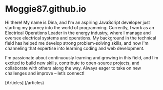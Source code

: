 # Moggie87.github.io

Hi there! 
My name is Dina, and I'm an aspiring JavaScript developer just starting my journey into the world of programming. 
Currently, I work as an Electrical Operations Leader in the energy industry, where I manage and oversee electrical systems and operations. 
My background in the technical field has helped me develop strong problem-solving skills, and now I'm channeling that expertise into learning coding and web development.

I'm passionate about continuously learning and growing in this field, and I’m excited to build new skills, contribute to open-source projects, and collaborate with others along the way. 
Always eager to take on new challenges and improve – let’s connect!

[Articles] (/articles)
